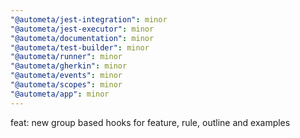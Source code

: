 ```yaml
---
"@autometa/jest-integration": minor
"@autometa/jest-executor": minor
"@autometa/documentation": minor
"@autometa/test-builder": minor
"@autometa/runner": minor
"@autometa/gherkin": minor
"@autometa/events": minor
"@autometa/scopes": minor
"@autometa/app": minor
---
```


feat: new group based hooks for feature, rule, outline and examples
